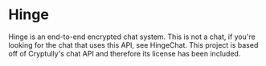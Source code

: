 # Hinge
Hinge is an end-to-end encrypted chat system. This is not a chat, if you're looking for the chat that uses this API, see HingeChat. This project is based off of Cryptully's chat API and therefore its license has been included.
